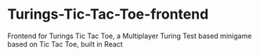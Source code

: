 # Turings-Tic-Tac-Toe-frontend
Frontend for Turings Tic Tac Toe, a Multiplayer Turing Test based minigame based on Tic Tac Toe, built in React


